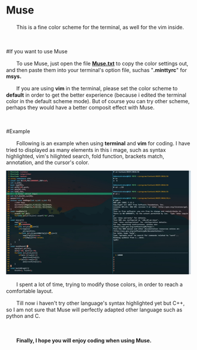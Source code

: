 # Muse
　　This is a fine color scheme for the terminal, as well for the vim inside. 

　　

#If you want to use Muse

　　To use Muse, just open the file [**Muse.txt**](https://github.com/RogerDTZ/Muse/blob/master/Muse.txt) to copy the color settings out, and then paste them into your terminal's option file, suchas "**.minttyrc**" for **msys.**	

　　If you are using **vim** in the terminal, please set the color scheme to **default**  in order to get the better experience (because i edited the terminal color in the default scheme mode). But of course you can try other scheme, perhaps they would have a better composit effect with Muse.

　　

#Example

　　Following is an example when using **terminal** and **vim** for coding. I have tried to displayed as many elements in this i mage, such as syntax highlighted, vim's hilighted search, fold function, brackets match, annotation, and the cursor's color.

![](https://raw.githubusercontent.com/RogerDTZ/Muse/master/Example.jpg)

　　I spent a lot of time, trying to modify those colors, in order to reach a comfortable layout.

　　Till now i haven't try other language's syntax highlighted yet but C++, so I am not sure that Muse will perfectly adapted other language such as python and C.

　　

　　**Finally, I hope you will enjoy coding when using Muse.**

